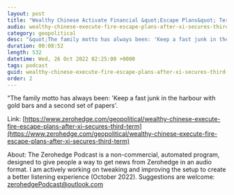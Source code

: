 ```yaml
---
layout: post
title: "Wealthy Chinese Activate Financial &quot;Escape Plans&quot; Terrified Of Xi's Coming Reign Of Terror, And Why This Is Good News For Bitcoin"
audio: wealthy-chinese-execute-fire-escape-plans-after-xi-secures-third-term-0
category: geopolitical
desc: "&quot;The family motto has always been: 'Keep a fast junk in the harbour with gold bars and a second set of papers'. "
duration: 00:08:52
length: 532
datetime: Wed, 26 Oct 2022 02:25:00 +0000
tags: podcast
guid: wealthy-chinese-execute-fire-escape-plans-after-xi-secures-third-term-0
order: 2
---
```

&quot;The family motto has always been: 'Keep a fast junk in the harbour with gold bars and a second set of papers'. 

Link: [https://www.zerohedge.com/geopolitical/wealthy-chinese-execute-fire-escape-plans-after-xi-secures-third-term](https://www.zerohedge.com/geopolitical/wealthy-chinese-execute-fire-escape-plans-after-xi-secures-third-term)

About: The Zerohedge Podcast is a non-commercial, automated program, designed to give people a way to get news from Zerohedge in an audio format.  I am actively working on tweaking and improving the setup to create a better listening experience (October 2022).  Suggestions are welcome: [zerohedgePodcast@outlook.com](mailto:zerohedgePodcast@outlook.com)